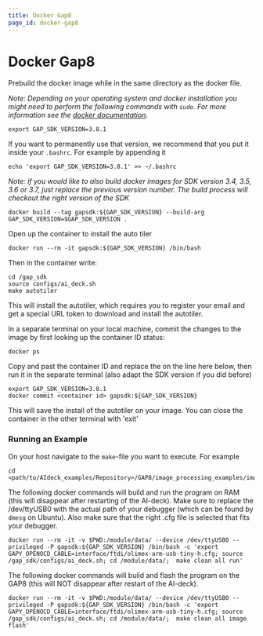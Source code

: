 ```yaml
---
title: Docker Gap8
page_id: docker-gap8
---
```


# Docker Gap8

Prebuild the docker image while in the same directory as the docker file.

*Note: Depending on your operating system and docker installation you might need to perform the following commands with `sudo`. For more information see the [docker documentation](https://docs.docker.com/engine/install/linux-postinstall/#manage-docker-as-a-non-root-user)*.

```
export GAP_SDK_VERSION=3.8.1
```
If you want to permanently use that version, we recommend that you put it inside your `.bashrc`. For example by appending it
```
echo 'export GAP_SDK_VERSION=3.8.1' >> ~/.bashrc 
```

_Note: if you would like to also build docker images for SDK version 3.4, 3.5, 3.6 or 3.7, just replace the previous version number. The build process will checkout the right version of the SDK_

```
docker build --tag gapsdk:${GAP_SDK_VERSION} --build-arg GAP_SDK_VERSION=$GAP_SDK_VERSION .
```

Open up the container to install the auto tiler
```
docker run --rm -it gapsdk:${GAP_SDK_VERSION} /bin/bash
```

Then in the container write:
```
cd /gap_sdk
source configs/ai_deck.sh
make autotiler
```
This will install the autotiler, which requires you to register your email and get a special URL token to download and install the autotiler.

In a separate terminal on your local machine, commit the changes to the image by first looking up the container ID status:
```
docker ps
```

Copy and past the container ID and replace the <container id> on the line here below, then run it in the separate terminal (also adapt the SDK version if you did before)
```
export GAP_SDK_VERSION=3.8.1
docker commit <container id> gapsdk:${GAP_SDK_VERSION}
```

This will save the install of the autotiler on your image. You can close the container in the other terminal with 'exit'

### Running an Example
On your host navigate to the `make`-file you want to execute. For example

```
cd <path/to/AIdeck_examples/Repository>/GAP8/image_processing_examples/image_manipulations
```

The following docker commands will build and run the program on RAM (this will disappear after restarting of the AI-deck). Make sure to replace the /dev/ttyUSB0 with the actual path of your debugger (which can be found by `dmesg` on Ubuntu). Also make sure that the right .cfg file is selected that fits your debugger.

```
docker run --rm -it -v $PWD:/module/data/ --device /dev/ttyUSB0 --privileged -P gapsdk:${GAP_SDK_VERSION} /bin/bash -c 'export GAPY_OPENOCD_CABLE=interface/ftdi/olimex-arm-usb-tiny-h.cfg; source /gap_sdk/configs/ai_deck.sh; cd /module/data/;  make clean all run'
```

The following docker commands will build and flash the program on the GAP8 (this will NOT disappear after restart of the AI-deck).

```
docker run --rm -it -v $PWD:/module/data/ --device /dev/ttyUSB0 --privileged -P gapsdk:${GAP_SDK_VERSION} /bin/bash -c 'export GAPY_OPENOCD_CABLE=interface/ftdi/olimex-arm-usb-tiny-h.cfg; source /gap_sdk/configs/ai_deck.sh; cd /module/data/;  make clean all image flash'
```
